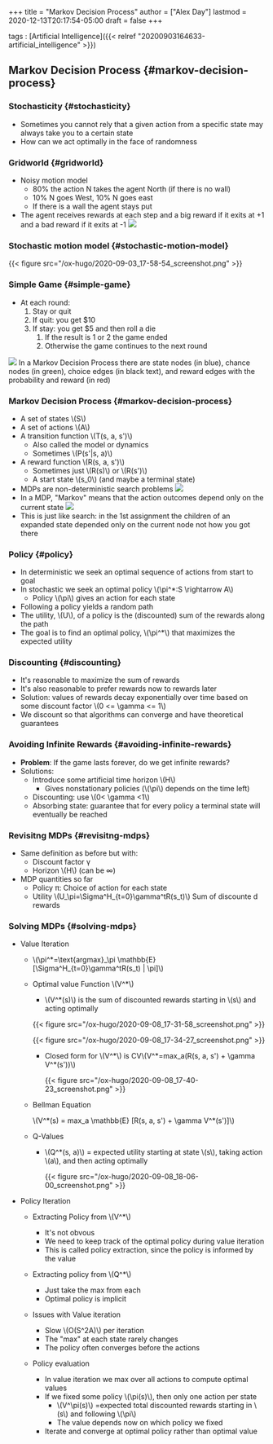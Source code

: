 +++
title = "Markov Decision Process"
author = ["Alex Day"]
lastmod = 2020-12-13T20:17:54-05:00
draft = false
+++

tags
: [Artificial Intelligence]({{< relref "20200903164633-artificial_intelligence" >}})


## Markov Decision Process {#markov-decision-process}


### Stochasticity {#stochasticity}

-   Sometimes you cannot rely that a given action from a specific state may always take you to a certain state
-   How can we act optimally in the face of randomness


### Gridworld {#gridworld}

-   Noisy motion model
    -   80% the action N takes the agent North (if there is no wall)
    -   10% N goes West, 10% N goes east
    -   If there is a wall the agent stays put
-   The agent receives rewards at each step and a big reward if it exits at +1 and a bad reward if it exits at -1
    ![](/ox-hugo/2020-09-03_17-54-54_screenshot.png)


### Stochastic motion model {#stochastic-motion-model}

{{< figure src="/ox-hugo/2020-09-03_17-58-54_screenshot.png" >}}


### Simple Game {#simple-game}

-   At each round:
    1.  Stay or quit
    2.  If quit: you get $10
    3.  If stay: you get $5 and then roll a die
        1.  If the result is 1 or 2 the game ended
        2.  Otherwise the game continues to the next round

![](/ox-hugo/2020-09-03_18-02-27_screenshot.png)
In a Markov Decision Process there are state nodes (in blue), chance nodes (in green), choice edges (in black text), and reward edges with the probability and reward (in red)


### Markov Decision Process {#markov-decision-process}

-   A set of states \\(S\\)
-   A set of actions \\(A\\)
-   A transition function \\(T(s, a, s')\\)
    -   Also called the model or dynamics
    -   Sometimes \\(P(s'|s, a)\\)
-   A reward function \\(R(s, a, s')\\)
    -   Sometimes just \\(R(s)\\) or \\(R(s')\\)
    -   A start state \\(s\_0\\) (and maybe a terminal state)
-   MDPs are non-deterministic search problems
    ![](/ox-hugo/2020-09-03_18-05-59_screenshot.png)
-   In a MDP, "Markov" means that the action outcomes depend only on the current state
    ![](/ox-hugo/2020-09-03_18-07-52_screenshot.png)
-   This is just like search: in the 1st assignment the children of an expanded state depended only on the current node not how you got there


### Policy {#policy}

-   In deterministic we seek an optimal sequence of actions from start to goal
-   In stochastic we seek an optimal policy \\(\pi^\*:S \rightarrow A\\)
    -   Policy \\(\pi\\) gives an action for each state
-   Following a policy yields a random path
-   The utility, \\(U\\), of a policy is the (discounted) sum of the rewards along the path
-   The goal is to find an optimal policy, \\(\pi^\*\\) that maximizes the expected utility


### Discounting {#discounting}

-   It's reasonable to maximize the sum of rewards
-   It's also reasonable to prefer rewards now to rewards later
-   Solution: values of rewards decay exponentially over time based on some discount factor \\(0 <= \gamma <= 1\\)
-   We discount so that algorithms can converge and have theoretical guarantees


### Avoiding Infinite Rewards {#avoiding-infinite-rewards}

-   **Problem**: If the game lasts forever, do we get infinite rewards?
-   Solutions:
    -   Introduce some artificial time horizon \\(H\\)
        -   Gives nonstationary policies (\\(\pi\\) depends on the time left)
    -   Discounting: use \\(0< \gamma <1\\)
    -   Absorbing state: guarantee that for every policy a terminal state will eventually be reached


### Revisitng MDPs {#revisitng-mdps}

-   Same definition as before but with:
    -   Discount factor &gamma;
    -   Horizon \\(H\\) (can be &infin;)
-   MDP quantities so far
    -   Policy &pi;: Choice of action for each state
    -   Utility \\(U\_\pi=\Sigma^H\_{t=0}\gamma^tR(s\_t)\\) Sum of discounte d rewards


### Solving MDPs {#solving-mdps}

<!--list-separator-->

-  Value Iteration

    -   \\(\pi^\*=\text{argmax}\_\pi \mathbb{E} [\Sigma^H\_{t=0}\gamma^tR(s\_t) | \pi]\\)

    <!--list-separator-->

    -  Optimal value Function \\(V^\*\\)

        -   \\(V^\*(s)\\) is the sum of discounted rewards starting in \\(s\\) and acting optimally

        {{< figure src="/ox-hugo/2020-09-08_17-31-58_screenshot.png" >}}

        {{< figure src="/ox-hugo/2020-09-08_17-34-27_screenshot.png" >}}

        -   Closed form for \\(V^\*\\) is CV\\(V^\*=max\_a(R(s, a, s') + \gamma V^\*(s'))\\)

            {{< figure src="/ox-hugo/2020-09-08_17-40-23_screenshot.png" >}}

    <!--list-separator-->

    -  Bellman Equation

        \\(V^\*(s) = max\_a \mathbb{E} [R(s, a, s') + \gamma V^\*(s')]\\)

    <!--list-separator-->

    -  Q-Values

        -   \\(Q^\*(s, a)\\) = expected utility starting at state \\(s\\), taking action \\(a\\), and then acting optimally

            {{< figure src="/ox-hugo/2020-09-08_18-06-00_screenshot.png" >}}

<!--list-separator-->

-  Policy Iteration

    <!--list-separator-->

    -  Extracting Policy from \\(V^\*\\)

        -   It's not obvous
        -   We need to keep track of the optimal policy during value iteration
        -   This is called policy extraction, since the policy is informed by the value

    <!--list-separator-->

    -  Extracting policy from \\(Q^\*\\)

        -   Just take the max from each
        -   Optimal policy is implicit

    <!--list-separator-->

    -  Issues with Value iteration

        -   Slow \\(O(S^2A)\\) per iteration
        -   The "max" at each state rarely changes
        -   The policy often converges before the actions

    <!--list-separator-->

    -  Policy evaluation

        -   In value iteration we max over all actions to compute optimal values
        -   If we fixed some policy \\(\pi(s)\\), then only one action per state
            -   \\(V^\pi(s)\\) =expected total discounted rewards starting in \\(s\\) and following \\(\pi\\)
            -   The value depends now on which policy we fixed
        -   Iterate and converge at optimal policy rather than optimal value
